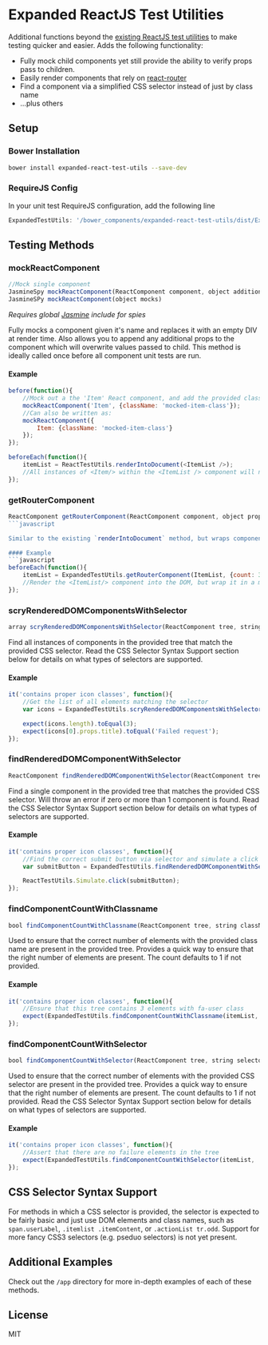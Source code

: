 # Expanded ReactJS Test Utilities

Additional functions beyond the [existing ReactJS test utilities](http://facebook.github.io/react/docs/test-utils.html) to make testing quicker and easier. Adds the following functionality:

+ Fully mock child components yet still provide the ability to verify props pass to children.
+ Easily render components that rely on [react-router](https://github.com/rackt/react-router)
+ Find a component via a simplified CSS selector instead of just by class name
+ ...plus others

## Setup

### Bower Installation

```bash
bower install expanded-react-test-utils --save-dev
```

### RequireJS Config
In your unit test RequireJS configuration, add the following line

```javascript
ExpandedTestUtils: '/bower_components/expanded-react-test-utils/dist/ExpandedTestUtils.min'
```

## Testing Methods

### mockReactComponent
```javascript
//Mock single component
JasmineSpy mockReactComponent(ReactComponent component, object additionalProps)//Mock multiple components
JasmineSPy mockReactComponent(object mocks)
```

*Requires global [Jasmine](http://jasmine.github.io/) include for spies*

Fully mocks a component given it's name and replaces it with an empty DIV at render time. Also allows you to append any additional props to the component which will overwrite values passed to child. This method is ideally called once before all component unit tests are run.

#### Example
```javascript
before(function(){
    //Mock out a the 'Item' React component, and add the provided className to all found instances
    mockReactComponent('Item', {className: 'mocked-item-class'});
    //Can also be written as:
    mockReactComponent({
        Item: {className: 'mocked-item-class'}
    });
});

beforeEach(function(){
    itemList = ReactTestUtils.renderIntoDocument(<ItemList />);
    //All instances of <Item/> within the <ItemList /> component will now be replaced by empty <div> elements, but will continue to keep the same props 
});
```

### getRouterComponent
```javascript
ReactComponent getRouterComponent(ReactComponent component, object props, string path)
```javascript

Similar to the existing `renderIntoDocument` method, but wraps component within a mock `Router` so all router mixins and functionality work properly.

#### Example
```javascript
beforeEach(function(){
    itemList = ExpandedTestUtils.getRouterComponent(ItemList, {count: 3}, 'results');
    //Render the <ItemList/> component into the DOM, but wrap it in a mocked router. The path provided will be the route to be matched
});
```

### scryRenderedDOMComponentsWithSelector
``` javascript
array scryRenderedDOMComponentsWithSelector(ReactComponent tree, string selector)
```

Find all instances of components in the provided tree that match the provided CSS selector. Read the CSS Selector Syntax Support section below for details on what types of selectors are supported.

#### Example
```javascript
it('contains proper icon classes', function(){
    //Get the list of all elements matching the selector
    var icons = ExpandedTestUtils.scryRenderedDOMComponentsWithSelector(itemList, 'span.user-item .fa-error');

    expect(icons.length).toEqual(3);
    expect(icons[0].props.title).toEqual('Failed request');
});
```

### findRenderedDOMComponentWithSelector
```javascript
ReactComponent findRenderedDOMComponentWithSelector(ReactComponent tree, string selector)
```

Find a single component in the provided tree that matches the provided CSS selector. Will throw an error if zero or more than 1 component is found. Read the CSS Selector Syntax Support section below for details on what types of selectors are supported.

#### Example
```javascript
it('contains proper icon classes', function(){
    //Find the correct submit button via selector and simulate a click event
    var submitButton = ExpandedTestUtils.findRenderedDOMComponentWithSelector(itemList, '.submit-section button');

    ReactTestUtils.Simulate.click(submitButton);
});
```

### findComponentCountWithClassname
```javascript
bool findComponentCountWithClassname(ReactComponent tree, string className, int count=1)
```

Used to ensure that the correct number of elements with the provided class name are present in the provided tree. Provides a quick way to ensure that the right number of elements are present. The count defaults to 1 if not provided.

#### Example
```javascript
it('contains proper icon classes', function(){
    //Ensure that this tree contains 3 elements with fa-user class
    expect(ExpandedTestUtils.findComponentCountWithClassname(itemList, 'fa-user', 3)).toEqual(true);
});
```

### findComponentCountWithSelector
```javascript
bool findComponentCountWithSelector(ReactComponent tree, string selector, int count=1)
```

Used to ensure that the correct number of elements with the provided CSS selector are present in the provided tree. Provides a quick way to ensure that the right number of elements are present. The count defaults to 1 if not provided. Read the CSS Selector Syntax Support section below for details on what types of selectors are supported.

#### Example
```javascript
it('contains proper icon classes', function(){
    //Assert that there are no failure elements in the tree
    expect(ExpandedTestUtils.findComponentCountWithSelector(itemList, '.item-list span.failure', 0)).toEqual(true);
});
```

## CSS Selector Syntax Support

For methods in which a CSS selector is provided, the selector is expected to be fairly basic and just use DOM elements and class names, such as `span.userLabel`, `.itemlist .itemContent`, or `.actionList tr.odd`. Support for more fancy CSS3 selectors (e.g. pseduo selectors) is not yet present.

## Additional Examples

Check out the `/app` directory for more in-depth examples of each of these methods.

## License

MIT
